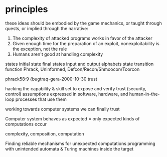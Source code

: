 # principles

these ideas should be embodied by the game mechanics, or taught through quests, or implied through the narrative:

1. The complexity of attacked programs works in favor of the attacker
2. Given enough time for the preparation of an exploit, nonexploitability is the exception, not the rule
3. Humans aren't good at handling complexity


states
initial state
final states
input and output alphabets
state transition function
Phrack, Uninformed,
Defcon/Recon/Shmoocon/Toorcon

phrack58:9
{bugtraq-gera-2000-10-30
trust

hacking 
the capability & skill set to expose and verify
trust (security, control) assumptions
expressed in software, hardware, and
human-in-the-loop processes that use them

working towards computer systems
we can finally trust

Computer system behaves as expected =
only expected kinds of computations
occur

complexity, composition, computation

Finding reliable mechanisms for
unexpected computations
programming with unintended automata & Turing machines
inside the target

